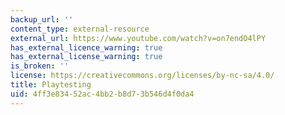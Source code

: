 ```yaml
---
backup_url: ''
content_type: external-resource
external_url: https://www.youtube.com/watch?v=on7endO4lPY
has_external_licence_warning: true
has_external_license_warning: true
is_broken: ''
license: https://creativecommons.org/licenses/by-nc-sa/4.0/
title: Playtesting
uid: 4ff3e834-52ac-4bb2-b8d7-3b546d4f0da4
---
```

